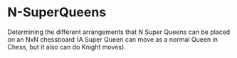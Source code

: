 N-SuperQueens
=============

Determining the different arrangements that N Super Queens can be placed on an NxN chessboard (A Super Queen can move as a normal Queen in Chess, but it also can do Knight moves).

